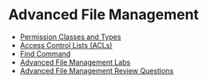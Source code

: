 # Advanced File Management

- [Permission Classes and Types](Permission%20Classes%20and%20Types.md)
- [Access Control Lists (ACLs)](RHCSA%20Notes/Access%20Control%20Lists%20(ACLs).md)
- [Find Command](Find%20Command.md)
- [Advanced File Management Labs](Advanced%20File%20Management%20Labs.md)
- [Advanced File Management Review Questions](Advanced%20File%20Management%20Review%20Questions.md)